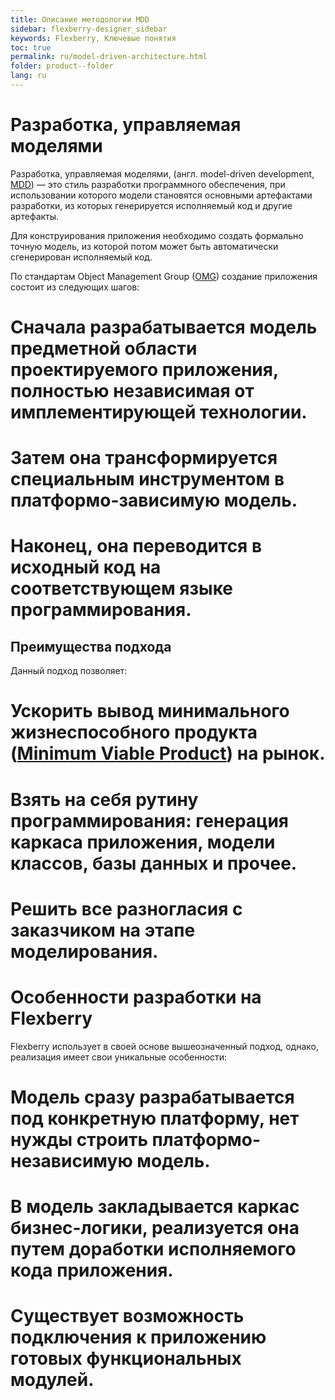 ```yaml
---
title: Описание методологии MDD
sidebar: flexberry-designer_sidebar
keywords: Flexberry, Ключевые понятия
toc: true
permalink: ru/model-driven-architecture.html
folder: product--folder
lang: ru
---
```


# Разработка, управляемая моделями
Разработка, управляемая моделями, (англ. model-driven development, [MDD](http://ru.wikipedia.org/wiki/Model_Driven_Architecture)) — это стиль разработки программного обеспечения, при использовании которого модели становятся основными артефактами разработки, из которых генерируется исполняемый код и другие артефакты.

Для конструирования приложения необходимо создать формально точную модель, из которой потом может быть автоматически сгенерирован исполняемый код.

По стандартам Object Management Group ([OMG](http://ru.wikipedia.org/wiki/Object_Management_Group)) создание приложения состоит из следующих шагов:
# Сначала разрабатывается модель предметной области проектируемого приложения, полностью независимая от имплементирующей технологии.
# Затем она трансформируется специальным инструментом в платформо-зависимую модель.
# Наконец, она переводится в исходный код на соответствующем языке программирования.

## Преимущества подхода
Данный подход позволяет:
# Ускорить вывод минимального жизнеспособного продукта ([Minimum Viable Product](http://en.wikipedia.org/wiki/Minimum_viable_product)) на рынок.
# Взять на себя рутину программирования: генерация каркаса приложения, модели классов, базы данных и прочее.
# Решить все разногласия с заказчиком на этапе моделирования.


# Особенности разработки на Flexberry
Flexberry использует в своей основе вышеозначенный подход, однако, реализация имеет свои уникальные особенности:

# Модель сразу разрабатывается под конкретную платформу, нет нужды строить платформо-независимую модель.
# В модель закладывается каркас бизнес-логики, реализуется она путем доработки исполняемого кода приложения.
# Существует возможность подключения к приложению готовых функциональных модулей.

